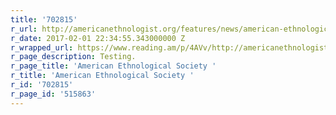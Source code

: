 ```yaml
---
title: '702815'
r_url: http://americanethnologist.org/features/news/american-ethnological-society-statement-on-president-trumps-immigration-executive-order
r_date: 2017-02-01 22:34:55.343000000 Z
r_wrapped_url: https://www.reading.am/p/4AVv/http://americanethnologist.org/features/news/american-ethnological-society-statement-on-president-trumps-immigration-executive-order
r_page_description: Testing.
r_page_title: 'American Ethnological Society '
r_title: 'American Ethnological Society '
r_id: '702815'
r_page_id: '515863'
---
```


